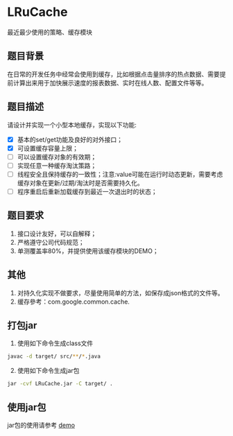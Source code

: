 # LRuCache
最近最少使用的策略、缓存模块
## 题目背景
在日常的开发任务中经常会使用到缓存，比如根据点击量排序的热点数据、需要提前计算出来用于加快展示速度的报表数据、实时在线人数、配置文件等等。
## 题目描述
请设计并实现一个小型本地缓存，实现以下功能:

- [x] 基本的set/get功能及良好的对外接口； 
- [x] 可设置缓存容量上限； 
- [ ] 可以设置缓存对象的有效期；
- [ ] 实现任意一种缓存淘汰策路；
- [ ] 线程安全且保持缓存的一致性；注意:value可能在运行时动态更新，需要考虑缓存对象在更新/过期/淘汰时是否需要持久化。
- [ ] 程序重启后重新加载缓存到最近一次退出时的状态；
## 题目要求
1. 接口设计友好，可以自解释；
2. 严格遵守公司代码规范；
3. 单测覆盖率80%，并提供使用该缓存模块的DEMO；
## 其他
1. 对持久化实现不做要求，尽量使用简单的方法，如保存成json格式的文件等。
2. 缓存參考：com.google.common.cache.


## 打包jar
1. 使用如下命令生成class文件
```bash
javac -d target/ src/**/*.java
```
2. 使用如下命令生成jar包
```bash
jar -cvf LRuCache.jar -C target/ .
```

## 使用jar包

jar包的使用请参考 [demo](demo)
